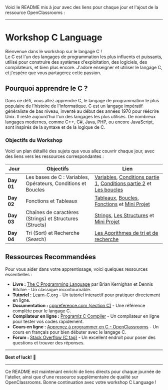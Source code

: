 Voici le README mis à jour avec des liens pour chaque jour et l'ajout de la ressource OpenClassrooms :

---

# Workshop C Language

Bienvenue dans le workshop sur le langage C !  
Le C est l'un des langages de programmation les plus influents et puissants, utilisé pour construire des systèmes d'exploitation, des logiciels, des compilateurs, et bien plus encore. J'adore enseigner et utiliser le langage C, et j'espère que vous partagerez cette passion.

## Pourquoi apprendre le C ?

Dans ce défi, vous allez apprendre C, le langage de programmation le plus populaire de l'histoire de l'informatique. C est un langage impératif généraliste de bas niveau, inventé au début des années 1970 pour réécrire Unix. Il reste aujourd'hui l'un des langages les plus utilisés. De nombreux langages modernes, comme C++, C#, Java, PHP, ou encore JavaScript, sont inspirés de la syntaxe et de la logique de C.

### Objectifs du Workshop

Voici un plan détaillé des sujets que vous allez couvrir chaque jour, avec des liens vers les ressources correspondantes :

| Jour   | Objectifs                             | Lien |
|--------|---------------------------------------|------|
| **Day 01** | Les bases de C : Variables, Opérateurs, Conditions et Boucles | [Variables](./Day01/01-Variables.md),  [Conditions partie 1](./Day01/02-ConditionsL1.md), [Conditions partie 2](./Day01/03-ConditionsL2.md) et [Les boucles](./Day01/04-BoublesL1.md) |
| **Day 02** | Fonctions et Tableaux             | [Tableaux](./Day02/05-Tableaux.md),  [Boucles](./Day02/06-BouclesL2.md), [Fonctions](./Day02/07-Fonctions.md) et [Mini Projet](./Day02/mini-projet.md) |
| **Day 03** | Chaînes de caractères (Strings) et Structures (Structs) |  [Strings](./Day03/08-Strings.md), [Les Structures](./Day03/09-Struct.md) et [Mini Projet](./Day03/mini-projet.md) |
| **Day 04** | Tri (Sort) et Recherche (Search)  | [Les Agorithmes de tri et de recherche](./Day04/10-Algos.md) |

## Ressources Recommandées

Pour vous aider dans votre apprentissage, voici quelques ressources essentielles :

- **Livre :** [The C Programming Language](https://www.amazon.com/Programming-Language-2nd-Brian-Kernighan/dp/0131103628) par Brian Kernighan et Dennis Ritchie - Un classique incontournable.
- **Tutoriel :** [Learn-C.org](https://www.learn-c.org/) - Un tutoriel interactif pour pratiquer directement en ligne.
- **Documentation :** [cppreference.com (section C)](https://en.cppreference.com/w/c) - Une référence complète pour le langage C.
- **Compilateur en ligne :** [Programiz C Compiler](https://www.programiz.com/c-programming/online-compiler/) - Un compilateur en ligne pour tester vos codes rapidement.
- **Cours en ligne :** [Apprenez à programmer en C - OpenClassrooms](https://openclassrooms.com/fr/courses/19980-apprenez-a-programmer-en-c) - Un cours en français pour bien débuter avec le langage C.
- **Forum :** [Stack Overflow (C tag)](https://stackoverflow.com/questions/tagged/c) - Un excellent endroit pour poser des questions et trouver des réponses.

---

**Best of luck!** 🚀

---

Ce README est maintenant enrichi de liens directs pour chaque journée de l'atelier, ainsi que d'une ressource supplémentaire de qualité sur OpenClassrooms. Bonne continuation avec votre workshop C Language !

